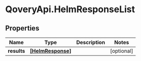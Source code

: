 # QoveryApi.HelmResponseList

## Properties

Name | Type | Description | Notes
------------ | ------------- | ------------- | -------------
**results** | [**[HelmResponse]**](HelmResponse.md) |  | [optional] 


